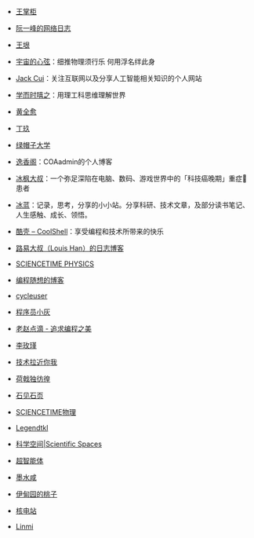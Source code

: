 - [王掌柜](https://since1989.org/)

- [阮一峰的网络日志](http://www.ruanyifeng.com/blog/)

- [王垠](https://www.yinwang.org/)

- [宇宙的心弦](https://www.physixfan.com/)：细推物理须行乐 何用浮名绊此身

- [Jack Cui](https://cuijiahua.com)：关注互联网以及分享人工智能相关知识的个人网站

- [学而时嘻之](https://www.geekonomics10000.com/)：用理工科思维理解世界

- [黄全愈](http://blog.sina.com.cn/s/articlelist_1222838993_0_1.html)

- [丁玖](http://www.math.usm.edu/jding/)

- [绿帽子大学](https://lmzdx.com/)

- [逸香阁](http://www.coaadmin.cn/)：COAadmin的个人博客

- [冰枫大叔](https://www.jianshu.com/u/d53595364c3e)：一个弥足深陷在电脑、数码、游戏世界中的「科技癌晚期」重症🏥患者

- [冰蓝](http://lanbing510.info/)：记录，思考，分享的小小站。分享科研、技术文章，及部分读书笔记、人生感触、成长、领悟。

- [酷壳 – CoolShell](https://coolshell.cn/)：享受编程和技术所带来的快乐

- [路易大叔（Louis Han）的日志博客](http://louishan.com)

- [SCIENCETIME PHYSICS](https://st-phys.blogspot.com/)

- [编程随想的博客](https://program-think.blogspot.com/)

- [cycleuser](https://blog.cycleuser.org)

- [程序员小灰](https://juejin.im/user/5a144d196fb9a045211e5618/posts)

- [老赵点滴 - 追求编程之美](http://blog.zhaojie.me/)

- [李玫瑾](https://www.weibo.com/limeijin)

- [技术拉近你我](https://coderschool.cn/)

- [荷戟独彷徨](https://www.guanqr.com/)

- [石见石页](https://yanshuo.name/cn/)

- [SCIENCETIME物理](https://st-phys.blogspot.com/)

- [Legendtkl](http://legendtkl.com/)

- [科学空间|Scientific Spaces](https://www.spaces.ac.cn/)

- [超智能体](https://zhuanlan.zhihu.com/YJango)

- [墨水咸](https://www.douban.com/people/57965497/)

- [伊甸园的桃子](https://www.xiaohongshu.com/user/profile/5a56623e4eacab4c5f5b0fd0)

- [核电站](https://0792z.blogspot.com/)

- [Linmi](https://linmi.cc/)
